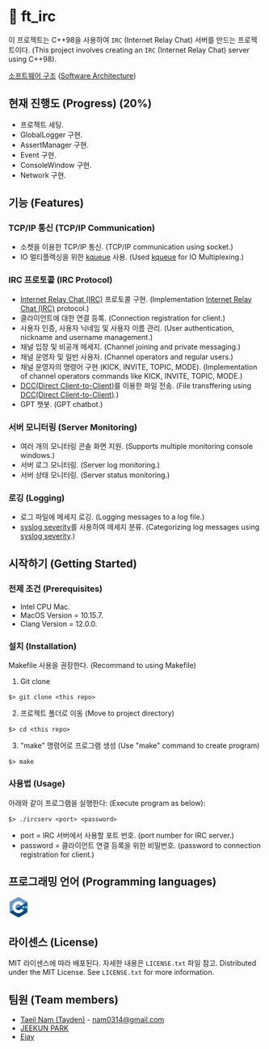 # 💬 ft_irc
이 프로젝트는 C++98을 사용하여 ```IRC``` (Internet Relay Chat) 서버를 만드는 프로젝트이다.
(This project involves creating an ```IRC``` (Internet Relay Chat) server using C++98).

[소프트웨어 구조](https://github.com/Taeil-Nam/ft_irc/blob/main/ARCHITECTURE.md)
([Software Architecture](https://github.com/Taeil-Nam/ft_irc/blob/main/ARCHITECTURE.md))

## 현재 진행도 (Progress) (20%)
- 프로젝트 세팅.
- GlobalLogger 구현.
- AssertManager 구현.
- Event 구현.
- ConsoleWindow 구현.
- Network 구현.

## 기능 (Features)
### TCP/IP 통신 (TCP/IP Communication)
- 소켓을 이용한 TCP/IP 통신.
(TCP/IP communication using socket.)
- IO 멀티플렉싱을 위한 [kqueue](https://man.freebsd.org/cgi/man.cgi?kqueue) 사용.
(Used [kqueue](https://man.freebsd.org/cgi/man.cgi?kqueue) for IO Multiplexing.)

### IRC 프로토콜 (IRC Protocol)
- [Internet Relay Chat (IRC)](https://datatracker.ietf.org/doc/html/rfc1459) 프로토콜 구현.
(Implementation [Internet Relay Chat (IRC)](https://datatracker.ietf.org/doc/html/rfc1459) protocol.)
- 클라이언트에 대한 연결 등록.
(Connection registration for client.)
- 사용자 인증, 사용자 닉네임 및 사용자 이름 관리.
(User authentication, nickname and username management.)
- 채널 입장 및 비공개 메세지.
(Channel joining and private messaging.)
- 채널 운영자 및 일반 사용자.
(Channel operators and regular users.)
- 채널 운영자의 명령어 구현 (KICK, INVITE, TOPIC, MODE).
(Implementation of channel operators commands like KICK, INVITE, TOPIC, MODE.)
- [DCC(Direct Client-to-Client)](https://modern.ircdocs.horse/dcc.html)를 이용한 파일 전송.
(File transffering using [DCC(Direct Client-to-Client)](https://modern.ircdocs.horse/dcc.html).)
- GPT 챗봇.
(GPT chatbot.)

### 서버 모니터링 (Server Monitoring)
- 여러 개의 모니터링 콘솔 화면 지원.
(Supports multiple monitoring console windows.)
- 서버 로그 모니터링.
(Server log monitoring.)
- 서버 상태 모니터링.
(Server status monitoring.)

### 로깅 (Logging)
- 로그 파일에 메세지 로깅.
(Logging messages to a log file.)
- [syslog severity](https://datatracker.ietf.org/doc/html/rfc5424#section-6.2.1)를 사용하여 메세지 분류.
(Categorizing log messages using [syslog severity](https://datatracker.ietf.org/doc/html/rfc5424#section-6.2.1).)

## 시작하기 (Getting Started)
### 전제 조건 (Prerequisites)
- Intel CPU Mac.
- MacOS Version = 10.15.7.
- Clang Version = 12.0.0.

### 설치 (Installation)
Makefile 사용을 권장한다.
(Recommand to using Makefile)
1. Git clone
```
$> git clone <this repo>
```
2. 프로젝트 폴더로 이동
(Move to project directory)
```
$> cd <this repo>
```
3. "make" 명령어로 프로그램 생성
(Use "make" command to create program)
```
$> make
```

### 사용법 (Usage)
아래와 같이 프로그램을 실행한다:
(Execute program as below):
```
$> ./ircserv <port> <password>
```
- port = IRC 서버에서 사용할 포트 번호.
(port number for IRC server.)
- password = 클라이언트 연결 등록을 위한 비밀번호.
(password to connection registration for client.)

## 프로그래밍 언어 (Programming languages)
<a href="https://www.w3schools.com/cpp/" target="_blank" rel="noreferrer"> 
  <img src="https://raw.githubusercontent.com/devicons/devicon/master/icons/cplusplus/cplusplus-original.svg" alt="cplusplus" width="40" height="40"/> 
</a> 

## 라이센스 (License)
MIT 라이센스에 따라 배포된다. 자세한 내용은 ```LICENSE.txt``` 파일 참고.
Distributed under the MIT License. See ```LICENSE.txt``` for more information.

## 팀원 (Team members)
- [Taeil Nam (Tayden)](https://github.com/Taeil-Nam) - nam0314@gmail.com
- [JEEKUN PARK](https://github.com/jeekpark)
- [Ejay](https://github.com/Eonjoo-Oh)
